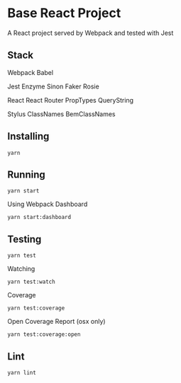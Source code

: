 # Base React Project #

A React project served by Webpack and tested with Jest

## Stack ##
Webpack
Babel

Jest
Enzyme
Sinon
Faker
Rosie

React
React Router
PropTypes
QueryString

Stylus
ClassNames
BemClassNames


## Installing ##

```
yarn
```

## Running ##

```
yarn start
```

Using Webpack Dashboard
```
yarn start:dashboard
```

## Testing ##

```
yarn test
```

Watching
```
yarn test:watch
```

Coverage
```
yarn test:coverage
```

Open Coverage Report (osx only)
```
yarn test:coverage:open
```

## Lint ##
```
yarn lint
```
